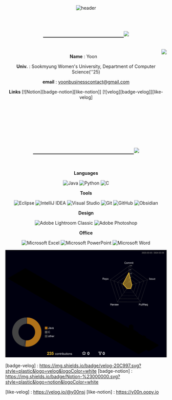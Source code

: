 <div align="center">

![header](https://capsule-render.vercel.app/api?type=waving&color=0:7F7FD5,50:86A8E7,100:91EAE4&customColorList=&height=300&section=header&text=🐬&fontSize=90)
</div>
<br>

<h2 align="center">
  
  <a href="https://git.io/typing-svg">
    &emsp;&emsp;&emsp;&emsp;&emsp;&emsp;&emsp;&emsp;&emsp;&emsp;&emsp;&emsp;<img src="https://readme-typing-svg.demolab.com?font=Pacifico&pause=1000&color=8DCCF7&random=false&width=435&lines=%F0%9F%90%AC+Who+am+I%3F">
  </a>
</h2>

<br>
<img align='right' src="http://mazassumnida.wtf/api/v2/generate_badge?boj=yoon0509"> 

<div align="center">

**Name** : Yoon 

**Univ.** : Sookmyung Women's University, Department of Computer Science(''25)

**email** : yoonbusinesscontact@gmail.com

**Links** [![Notion][badge-notion][like-notion]] [![velog][badge-velog]][like-velog]

<br>
<br>
<br>
<br>
<br>
<br>

<h2 align="center">
  
  <a href="https://git.io/typing-svg">
&emsp;&emsp;&emsp;&emsp;&emsp;&emsp;&emsp;&emsp;&emsp;&emsp;&emsp;&emsp;&emsp;&emsp;&emsp;<img src="https://readme-typing-svg.demolab.com?font=Pacifico&pause=1000&color=8DCCF7&random=false&width=435&lines=%F0%9F%92%BB+Skills">
  </a>
</h2>
<br>

**Languages**

  ![Java](https://img.shields.io/badge/java-%23ED8B00.svg?style=plastic&logo=openjdk&logoColor=white) ![Python](https://img.shields.io/badge/python-3670A0?style=plasti&logo=python&logoColor=ffdd54) ![C](https://img.shields.io/badge/c-%2300599C.svg?style=plastic&logo=c&logoColor=white)

**Tools**

  ![Eclipse](https://img.shields.io/badge/Eclipse-FE7A16.svg?style=plastic&logo=Eclipse&logoColor=white) ![IntelliJ IDEA](https://img.shields.io/badge/IntelliJIDEA-000000.svg?style=plastic&logo=intellij-idea&logoColor=white) ![Visual Studio](https://img.shields.io/badge/Visual%20Studio-5C2D91.svg?style=plastic&logo=visual-studio&logoColor=white) 
  ![Git](https://img.shields.io/badge/git-%23F05033.svg?style=plastic&logo=git&logoColor=white) ![GitHub](https://img.shields.io/badge/github-%23121011.svg?style=plastic&logo=github&logoColor=white)
  ![Obsidian](https://img.shields.io/badge/Obsidian-%23483699.svg?style=plastic&logo=obsidian&logoColor=white)

**Design**

  ![Adobe Lightroom Classic](https://img.shields.io/badge/Adobe%20Lightroom%20Classic-31A8FF.svg?style=plastic&logo=Adobe%20Lightroom%20Classic&logoColor=white) ![Adobe Photoshop](https://img.shields.io/badge/adobe%20photoshop-%2331A8FF.svg?style=plastic&logo=adobe%20photoshop&logoColor=white)

**Office**

  ![Microsoft Excel](https://img.shields.io/badge/Microsoft_Excel-217346?style=plastic&logo=microsoft-excel&logoColor=white) ![Microsoft PowerPoint](https://img.shields.io/badge/Microsoft_PowerPoint-B7472A?style=plastic&logo=microsoft-powerpoint&logoColor=white) ![Microsoft Word](https://img.shields.io/badge/Microsoft_Word-2B579A?style=plastic&logo=microsoft-word&logoColor=white)
</div>

![](./profile-3d-contrib/profile-night-rainbow.svg)

<!-- badges -->
[badge-velog] : https://img.shields.io/badge/velog-20C997.svg?style=plastic&logo=velog&logoColor=white
[badge-notion] : https://img.shields.io/badge/Notion-%23000000.svg?style=plastic&logo=notion&logoColor=white

<!-- links -->
[like-velog] : https://velog.io/@y00nsj
[like-notion] : https://y00n.oopy.io

<!--
**Y00NSJ/Y00NSJ** is a ✨ _special_ ✨ repository because its `README.md` (this file) appears on your GitHub profile.

Here are some ideas to get you started:

- 🔭 I’m currently working on ...
- 🌱 I’m currently learning ...
- 👯 I’m looking to collaborate on ...
- 🤔 I’m looking for help with ...
- 💬 Ask me about ...
- 📫 How to reach me: ...
- 😄 Pronouns: ...
- ⚡ Fun fact: ...
-->
